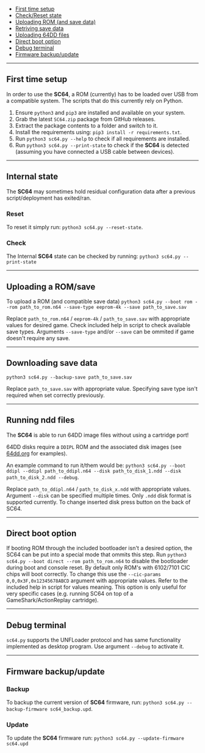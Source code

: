 - [First time setup](#first-time-setup)
- [Check/Reset state](#internal-state)
- [Uploading ROM (and save data)](#uploading-a-romsave)
- [Retriving save data](#downloading-save-data)
- [Uploading 64DD files](#running-ndd-files)
- [Direct boot option](#direct-boot-option)
- [Debug terminal](#debug-terminal)
- [Firmware backup/update](#firmware-backupupdate)

---

## First time setup
In order to use the **SC64**, a ROM (currently) has to be loaded over USB from a compatible system.
The scripts that do this currently rely on Python.

1. Ensure `python3` and `pip3` are installed and available on your system.
2. Grab the latest `SC64.zip` package from GitHub releases.
3. Extract the package contents to a folder and switch to it.
4. Install the requirements using: `pip3 install -r requirements.txt`.
5. Run `python3 sc64.py --help` to check if all requirements are installed.
6. Run `python3 sc64.py --print-state` to check if the **SC64** is detected (assuming you have connected a USB cable between devices).

---

## Internal state

The **SC64** may sometimes hold residual configuration data after a previous script/deployment has exited/ran. 

### Reset
To reset it simply run: `python3 sc64.py --reset-state`. 

### Check
The Internal **SC64** state can be checked by running: `python3 sc64.py --print-state`

---

## Uploading a ROM/save
To upload a ROM (and compatible save data)
`python3 sc64.py --boot rom --rom path_to_rom.n64 --save-type eeprom-4k --save path_to_save.sav`

Replace `path_to_rom.n64` / `eeprom-4k` / `path_to_save.sav` with appropriate values for desired game. Check included help in script to check available save types.
Arguments `--save-type` and/or `--save` can be ommited if game doesn't require any save.

---

## Downloading save data

`python3 sc64.py --backup-save path_to_save.sav`

Replace `path_to_save.sav` with appropriate value. Specifying save type isn't required when set correctly previously.

---

## Running ndd files
The **SC64** is able to run 64DD image files without using a cartridge port!

64DD disks require a `DDIPL` ROM and the associated disk images (see [64dd.org](https://64dd.org/) for examples). 

An example command to run it/them would be: `python3 sc64.py --boot ddipl --ddipl path_to_ddipl.n64 --disk path_to_disk_1.ndd --disk path_to_disk_2.ndd --debug`.

Replace `path_to_ddipl.n64` / `path_to_disk_x.ndd` with appropriate values. Argument `--disk` can be specified multiple times. Only `.ndd` disk format is supported currently. To change inserted disk press button on the back of SC64.

---

## Direct boot option

If booting ROM through the included bootloader isn't a desired option, the SC64 can be put into a special mode that ommits this step.
Run `python3 sc64.py --boot direct --rom path_to_rom.n64` to disable the bootloader during boot and console reset. By default only ROM's with 6102/7101 CIC chips will boot correctly. To change this use the `--cic-params 0,0,0x3F,0x12345678ABCD` argument with appropriate values. Refer to the included help in script for values meaning. This option is only useful for very specific cases (e.g. running SC64 on top of a GameShark/ActionReplay cartridge).

---

## Debug terminal

`sc64.py` supports the UNFLoader protocol and has same functionality implemented as desktop program. Use argument `--debug` to activate it.

---

## Firmware backup/update

### Backup
To backup the current version of **SC64** firmware, run: `python3 sc64.py --backup-firmware sc64_backup.upd`.

### Update
To update the **SC64** firmware run: `python3 sc64.py --update-firmware sc64.upd`
